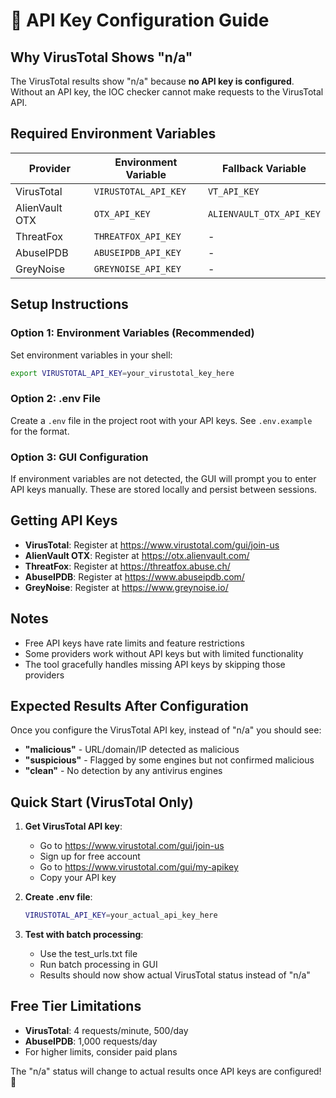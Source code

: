 # 🔑 API Key Configuration Guide

## Why VirusTotal Shows "n/a"

The VirusTotal results show "n/a" because **no API key is configured**. Without an API key, the IOC checker cannot make requests to the VirusTotal API.

## Required Environment Variables

| Provider | Environment Variable | Fallback Variable |
|----------|---------------------|-------------------|
| VirusTotal | `VIRUSTOTAL_API_KEY` | `VT_API_KEY` |
| AlienVault OTX | `OTX_API_KEY` | `ALIENVAULT_OTX_API_KEY` |
| ThreatFox | `THREATFOX_API_KEY` | - |
| AbuseIPDB | `ABUSEIPDB_API_KEY` | - |
| GreyNoise | `GREYNOISE_API_KEY` | - |

## Setup Instructions

### Option 1: Environment Variables (Recommended)

Set environment variables in your shell:

```bash
export VIRUSTOTAL_API_KEY=your_virustotal_key_here
```

### Option 2: .env File

Create a `.env` file in the project root with your API keys. See `.env.example` for the format.

### Option 3: GUI Configuration

If environment variables are not detected, the GUI will prompt you to enter API keys manually. These are stored locally and persist between sessions.

## Getting API Keys

- **VirusTotal**: Register at https://www.virustotal.com/gui/join-us
- **AlienVault OTX**: Register at https://otx.alienvault.com/
- **ThreatFox**: Register at https://threatfox.abuse.ch/
- **AbuseIPDB**: Register at https://www.abuseipdb.com/
- **GreyNoise**: Register at https://www.greynoise.io/

## Notes

- Free API keys have rate limits and feature restrictions
- Some providers work without API keys but with limited functionality
- The tool gracefully handles missing API keys by skipping those providers

## Expected Results After Configuration

Once you configure the VirusTotal API key, instead of "n/a" you should see:
- **"malicious"** - URL/domain/IP detected as malicious
- **"suspicious"** - Flagged by some engines but not confirmed malicious  
- **"clean"** - No detection by any antivirus engines

## Quick Start (VirusTotal Only)

1. **Get VirusTotal API key**:
   - Go to https://www.virustotal.com/gui/join-us
   - Sign up for free account
   - Go to https://www.virustotal.com/gui/my-apikey
   - Copy your API key

2. **Create .env file**:
   ```bash
   VIRUSTOTAL_API_KEY=your_actual_api_key_here
   ```

3. **Test with batch processing**:
   - Use the test_urls.txt file
   - Run batch processing in GUI
   - Results should now show actual VirusTotal status instead of "n/a"

## Free Tier Limitations

- **VirusTotal**: 4 requests/minute, 500/day
- **AbuseIPDB**: 1,000 requests/day
- For higher limits, consider paid plans

The "n/a" status will change to actual results once API keys are configured! 🔑
